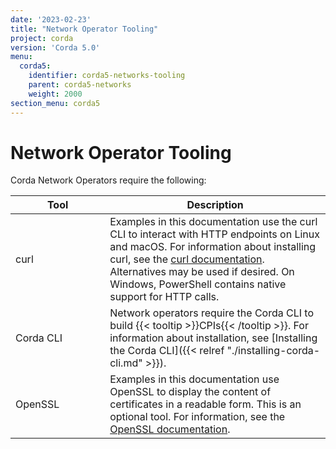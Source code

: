 ```yaml
---
date: '2023-02-23'
title: "Network Operator Tooling"
project: corda
version: 'Corda 5.0'
menu:
  corda5:
    identifier: corda5-networks-tooling
    parent: corda5-networks
    weight: 2000
section_menu: corda5
---
```

<style>
table th:first-of-type {
    width: 30%;
}
table th:nth-of-type(2) {
    width: 70%;
}

</style>

# Network Operator Tooling
Corda Network Operators require the following:

| Tool      | Description                                                                                                                                                                                                                                                                                    |
| --------- | ---------------------------------------------------------------------------------------------------------------------------------------------------------------------------------------------------------------------------------------------------------------------------------------------- |
| curl      | Examples in this documentation use the curl CLI to interact with HTTP endpoints on Linux and macOS. For information about installing curl, see the [curl documentation](https://curl.se/). Alternatives may be used if desired. On Windows, PowerShell contains native support for HTTP calls. |
| Corda CLI | Network operators require the Corda CLI to build {{< tooltip >}}CPIs{{< /tooltip >}}. For information about installation, see [Installing the Corda CLI]({{< relref "./installing-corda-cli.md" >}}).                                                                                          |
| OpenSSL   | Examples in this documentation use OpenSSL to display the content of certificates in a readable form. This is an optional tool. For information, see the [OpenSSL documentation](https://www.openssl.org/docs/).                                                                               |
